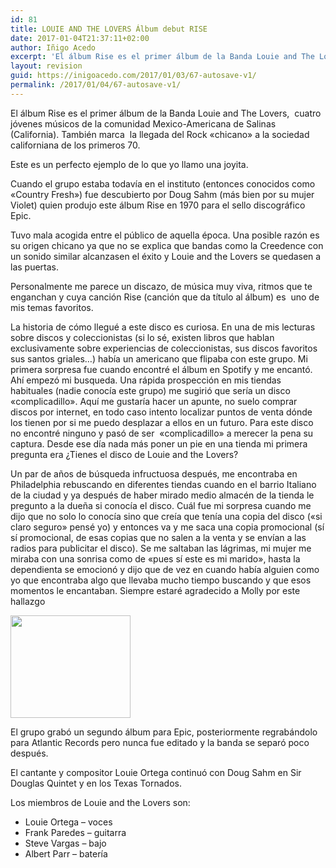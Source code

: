 ```yaml
---
id: 81
title: LOUIE AND THE LOVERS Álbum debut RISE
date: 2017-01-04T21:37:11+02:00
author: Iñigo Acedo
excerpt: 'El álbum Rise es el primer álbum de la Banda Louie and The Lovers,  cuatro jóvenes músicos de la comunidad Mexico-Americana de Salinas (California)'
layout: revision
guid: https://inigoacedo.com/2017/01/03/67-autosave-v1/
permalink: /2017/01/04/67-autosave-v1/
---
```

El álbum Rise es el primer álbum de la Banda Louie and The Lovers,  cuatro jóvenes músicos de la comunidad Mexico-Americana de Salinas (California). También marca  la llegada del Rock &#171;chicano&#187; a la sociedad californiana de los primeros 70.

<!--more-->

Este es un perfecto ejemplo de lo que yo llamo una joyita.

Cuando el grupo estaba todavía en el instituto (entonces conocidos como &#171;Country Fresh&#187;) fue descubierto por Doug Sahm (más bien por su mujer Violet) quien produjo este álbum Rise en 1970 para el sello discográfico Epic.

Tuvo mala acogida entre el público de aquella época. Una posible razón es su origen chicano ya que no se explica que bandas como la Creedence con un sonido similar alcanzasen el éxito y Louie and the Lovers se quedasen a las puertas.

Personalmente me parece un discazo, de música muy viva, ritmos que te enganchan y cuya canción Rise (canción que da título al álbum) es  uno de mis temas favoritos.

La historia de cómo llegué a este disco es curiosa. En una de mis lecturas sobre discos y coleccionistas (si lo sé, existen libros que hablan exclusivamente sobre experiencias de coleccionistas, sus discos favoritos sus santos griales&#8230;) había un americano que flipaba con este grupo. Mi primera sorpresa fue cuando encontré el álbum en Spotify y me encantó. Ahí empezó mi busqueda. Una rápida prospección en mis tiendas habituales (nadie conocía este grupo) me sugirió que sería un disco &#171;complicadillo&#187;. Aquí me gustaría hacer un apunte, no suelo comprar discos por internet, en todo caso intento localizar puntos de venta dónde los tienen por si me puedo desplazar a ellos en un futuro. Para este disco no encontré ninguno y pasó de ser  &#171;complicadillo&#187; a merecer la pena su captura. Desde ese día nada más poner un pie en una tienda mi primera pregunta era ¿Tienes el disco de Louie and the Lovers?

Un par de años de búsqueda infructuosa después, me encontraba en Philadelphia rebuscando en diferentes tiendas cuando en el barrio Italiano de la ciudad y ya después de haber mirado medio almacén de la tienda le pregunto a la dueña si conocía el disco. Cuál fue mi sorpresa cuando me dijo que no solo lo conocía sino que creía que tenía una copia del disco (&#171;si claro seguro&#187; pensé yo) y entonces va y me saca una copia promocional (sí sí promocional, de esas copias que no salen a la venta y se envían a las radios para publicitar el disco). Se me saltaban las lágrimas, mi mujer me miraba con una sonrisa como de &#171;pues sí este es mi marido&#187;, hasta la dependienta se emocionó y dijo que de vez en cuando había alguien como yo que encontraba algo que llevaba mucho tiempo buscando y que esos momentos le encantaban. Siempre estaré agradecido a Molly por este hallazgo

[<img class="alignnone size-full wp-image-69" src="https://inigoacedo.com/wp-content/uploads/2017/01/ScreenHunter_3.jpg" alt="" width="192" height="164" />](https://inigoacedo.com/wp-content/uploads/2017/01/ScreenHunter_3.jpg)

El grupo grabó un segundo álbum para Epic, posteriormente regrabándolo para Atlantic Records pero nunca fue editado y la banda se separó poco después.

El cantante y compositor Louie Ortega continuó con Doug Sahm en Sir Douglas Quintet y en los Texas Tornados.

Los miembros de Louie and the Lovers son:

  * Louie Ortega &#8211; voces
  * Frank Paredes &#8211; guitarra
  * Steve Vargas &#8211; bajo
  * Albert Parr &#8211; batería

&nbsp;